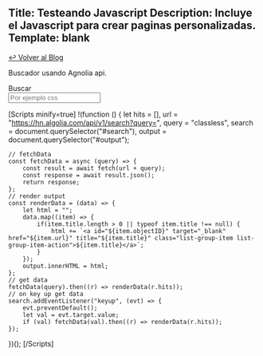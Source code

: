 Title: Testeando Javascript
Description: Incluye el Javascript para crear paginas personalizadas.
Template: blank
----



<div class="container">
	<div class="row mt-3">
		<div class="col-md-8 m-auto">
			<p><a href="[Site_url]/blog">&#x21A9; Volver al Blog</a></p>
			<p>Buscador usando Agnolia api.</p>
		</div>
	</div>
	<div class="row mt-2">
		<div class="col-md-8 m-auto" id="root">
			<div class="input-group">
			  <div class="input-group-prepend">
			    <span class="input-group-text">Buscar</span>
			  </div>
			  <input id="search" type="text" class="form-control" placeholder="Por ejemplo css" aria-label="Barra de busqueda">
			</div>
			<div class="list-group mt-2" id="output"></div>
		</div>
	</div>
</div>



[Scripts minify=true]
!(function () {
	let hits = [],
		url = "https://hn.algolia.com/api/v1/search?query=",
		query = "classless",
		search = document.querySelector("#search"),
		output = document.querySelector("#output");

	// fetchData
	const fetchData = async (query) => {
		const result = await fetch(url + query);
		const response = await result.json();
		return response;
	};
	// render output
	const renderData = (data) => {
		let html = "";
		data.map((item) => {
			if(item.title.length > 0 || typeof item.title !== null) {
				html += `<a id="${item.objectID}" target="_blank" href="${item.url}" title="${item.title}" class="list-group-item list-group-item-action">${item.title}</a>`;
			}
		});
		output.innerHTML = html;
	};
	// get data
	fetchData(query).then((r) => renderData(r.hits));
	// on key up get data
	search.addEventListener("keyup", (evt) => {
		evt.preventDefault();
		let val = evt.target.value;
		if (val) fetchData(val).then((r) => renderData(r.hits));
	});
})();
[/Scripts]